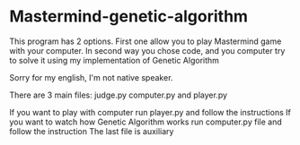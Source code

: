 # Mastermind-genetic-algorithm
This program has 2 options. First one allow you to play Mastermind game with your computer. In second way you chose code, and you computer try to solve it using my implementation of Genetic Algorithm 

Sorry for my english, I'm not native speaker. 

There are 3 main files: judge.py computer.py and player.py

If you want to play with computer run player.py and follow the instructions 
If you want to watch how Genetic Algorithm works run computer.py file and follow the instruction 
The last file is auxiliary

